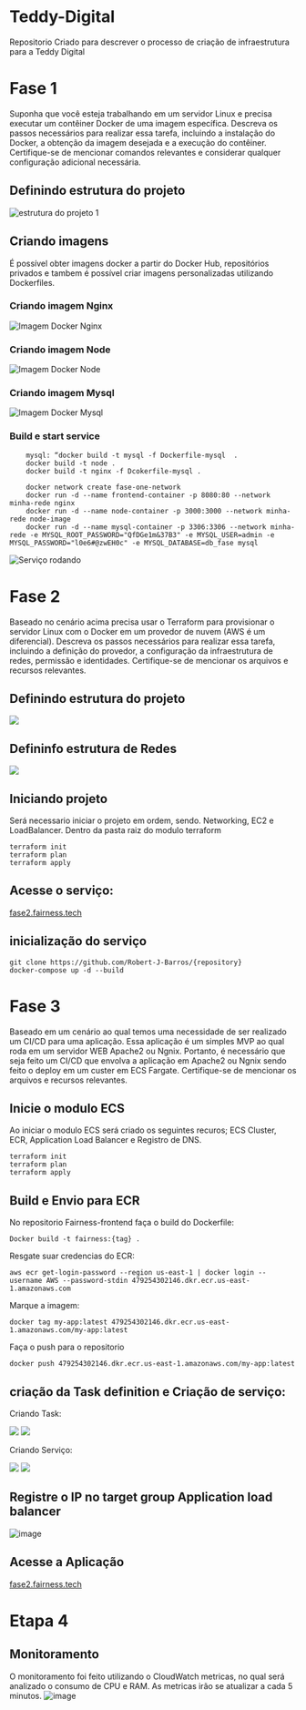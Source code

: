 # Teddy-Digital
Repositorio Criado para descrever o processo de criação de infraestrutura para a Teddy Digital

# Fase 1
Suponha que você esteja trabalhando em um servidor
Linux e precisa executar um contêiner Docker de uma
imagem específica. Descreva os passos necessários para
realizar essa tarefa, incluindo a instalação do Docker, a
obtenção da imagem desejada e a execução do
contêiner. Certifique-se de mencionar comandos
relevantes e considerar qualquer configuração adicional
necessária.
## Definindo estrutura do projeto
![estrutura do projeto 1](https://bk-projeto-fairness-imov.s3.amazonaws.com/imagens/Captura+de+tela+de+2023-07-30+22-55-22.png)
## Criando imagens
É possível obter imagens docker a partir do Docker Hub, repositórios privados e tambem é possível criar imagens personalizadas utilizando Dockerfiles.
### Criando imagem Nginx
![Imagem Docker Nginx](https://bk-projeto-fairness-imov.s3.amazonaws.com/imagens/Captura+de+tela+de+2023-07-30+23-00-24.png)
### Criando imagem Node
![Imagem Docker Node](https://bk-projeto-fairness-imov.s3.amazonaws.com/imagens/Captura+de+tela+de+2023-07-30+23-02-47.png)
### Criando imagem Mysql
![Imagem Docker Mysql](https://bk-projeto-fairness-imov.s3.amazonaws.com/imagens/Captura+de+tela+de+2023-07-30+23-03-51.png)
### Build e start service
```
    mysql: “docker build -t mysql -f Dockerfile-mysql  . 
    docker build -t node . 
    docker build -t nginx -f Dcokerfile-mysql .
```
```
    docker network create fase-one-network
    docker run -d --name frontend-container -p 8080:80 --network minha-rede nginx
    docker run -d --name node-container -p 3000:3000 --network minha-rede node-image
    docker run -d --name mysql-container -p 3306:3306 --network minha-rede -e MYSQL_ROOT_PASSWORD="QfDGe1m&37B3" -e MYSQL_USER=admin -e MYSQL_PASSWORD="l0e6#@zwEH0c" -e MYSQL_DATABASE=db_fase mysql
```
![Serviço rodando](https://bk-projeto-fairness-imov.s3.amazonaws.com/imagens/Captura+de+tela+de+2023-07-30+23-12-50.png)

# Fase 2
Baseado no cenário acima precisa usar o Terraform
para provisionar o servidor Linux com o Docker em
um provedor de nuvem (AWS é um diferencial).
Descreva os passos necessários para realizar essa
tarefa, incluindo a definição do provedor, a
configuração da infraestrutura de redes, permissão e
identidades. Certifique-se de mencionar os arquivos
e recursos relevantes.
## Definindo estrutura do projeto
![](https://bk-projeto-fairness-imov.s3.amazonaws.com/imagens/Captura+de+tela+de+2023-07-30+22-38-38.png)
## Defininfo estrutura de Redes
![](https://bk-projeto-fairness-imov.s3.amazonaws.com/imagens/projeto-tech.drawio.png)
## Iniciando projeto
Será necessario iniciar o projeto em ordem, sendo. Networking, EC2 e LoadBalancer.
Dentro da pasta raiz do modulo terraform
```
terraform init
terraform plan
terraform apply
```
## Acesse o serviço:
[fase2.fairness.tech](https://fase2.fairness.tech)
## inicialização do serviço
```
git clone https://github.com/Robert-J-Barros/{repository}
docker-compose up -d --build
```
# Fase 3
Baseado em um cenário ao qual temos uma
necessidade de ser realizado um CI/CD para uma
aplicação. Essa aplicação é um simples MVP ao qual
roda em um servidor WEB Apache2 ou Ngnix.
Portanto, é necessário que seja feito um CI/CD que
envolva a aplicação em Apache2 ou Ngnix sendo
feito o deploy em um custer em ECS
Fargate. Certifique-se de mencionar os arquivos e
recursos relevantes.
## Inicie o modulo ECS
Ao iniciar o modulo ECS será criado os seguintes recuros; ECS Cluster, ECR, Application Load Balancer e Registro de DNS.
```
terraform init
terraform plan
terraform apply
```
## Build e Envio para ECR
No repositorio Fairness-frontend faça o build do Dockerfile:
```
Docker build -t fairness:{tag} .
```
Resgate suar credencias do ECR:
```
aws ecr get-login-password --region us-east-1 | docker login --username AWS --password-stdin 479254302146.dkr.ecr.us-east-1.amazonaws.com
```
Marque a imagem:
```
docker tag my-app:latest 479254302146.dkr.ecr.us-east-1.amazonaws.com/my-app:latest
```
Faça o push para o repositorio
```
docker push 479254302146.dkr.ecr.us-east-1.amazonaws.com/my-app:latest
```
## criação da Task definition e Criação de serviço:
Criando Task:

![](https://bk-projeto-fairness-imov.s3.amazonaws.com/imagens/ecs-1.jpg)
![](https://bk-projeto-fairness-imov.s3.amazonaws.com/imagens/ecs-2.jpg)

Criando Serviço:

![](https://bk-projeto-fairness-imov.s3.amazonaws.com/imagens/ecs-s-1.jpg)
![](https://bk-projeto-fairness-imov.s3.amazonaws.com/imagens/Captura+de+tela+de+2023-07-31+02-24-36.png)

## Registre o IP no target group Application load balancer

![image](https://github.com/Robert-J-Barros/Teddy-Digital/assets/105607298/3c7c483c-0b42-49e8-bf06-8bf06457305e)

## Acesse a Aplicação
[fase2.fairness.tech](https://fase3.fairness.tech)

# Etapa 4
## Monitoramento
O monitoramento foi feito utilizando o CloudWatch metricas, no qual será analizado o consumo de CPU e RAM. As metricas irão se atualizar a cada 5 minutos.
![image](https://github.com/Robert-J-Barros/Teddy-Digital/assets/105607298/9d40c106-c1c8-4958-9e30-4bd7d86ebb25)

